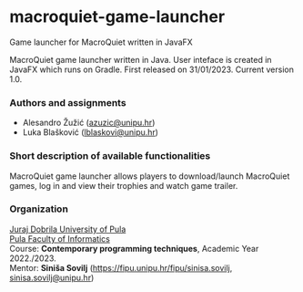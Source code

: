 # macroquiet-game-launcher
Game launcher for MacroQuiet written in JavaFX

MacroQuiet game launcher written in Java. User inteface is created in JavaFX which runs on Gradle.
First released on 31/01/2023. 
Current version 1.0.

### Authors and assignments

-   Alesandro Žužić (azuzic@unipu.hr)
-   Luka Blašković (lblaskovi@unipu.hr)

### Short description of available functionalities
MacroQuiet game launcher allows players to download/launch MacroQuiet games, log in and view their trophies and watch game trailer.

### Organization

[Juraj Dobrila University of Pula](http://www.unipu.hr/)  
[Pula Faculty of Informatics](https://fipu.unipu.hr/)  
Course: **Contemporary programming techniques**, Academic Year 2022./2023.  
Mentor: **Siniša Sovilj** (https://fipu.unipu.hr/fipu/sinisa.sovilj, sinisa.sovilj@unipu.hr)
